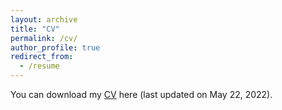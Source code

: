 ```yaml
---
layout: archive
title: "CV"
permalink: /cv/
author_profile: true
redirect_from:
  - /resume
---
```


You can download my [CV](/files/CV.pdf) here (last updated on May 22, 2022).
